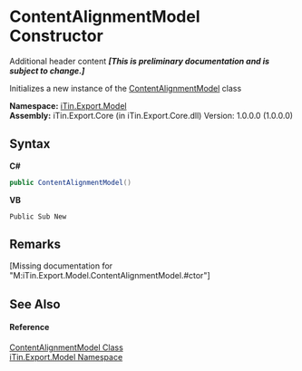 # ContentAlignmentModel Constructor 
Additional header content _**\[This is preliminary documentation and is subject to change.\]**_

Initializes a new instance of the <a href="4fa0d6ba-6ed0-1abd-854c-c1a933029d43">ContentAlignmentModel</a> class

**Namespace:**&nbsp;<a href="ef57ffcc-e95e-b212-5a46-9aa6f5a3511f">iTin.Export.Model</a><br />**Assembly:**&nbsp;iTin.Export.Core (in iTin.Export.Core.dll) Version: 1.0.0.0 (1.0.0.0)

## Syntax

**C#**<br />
``` C#
public ContentAlignmentModel()
```

**VB**<br />
``` VB
Public Sub New
```


## Remarks
\[Missing <remarks> documentation for "M:iTin.Export.Model.ContentAlignmentModel.#ctor"\]

## See Also


#### Reference
<a href="4fa0d6ba-6ed0-1abd-854c-c1a933029d43">ContentAlignmentModel Class</a><br /><a href="ef57ffcc-e95e-b212-5a46-9aa6f5a3511f">iTin.Export.Model Namespace</a><br />